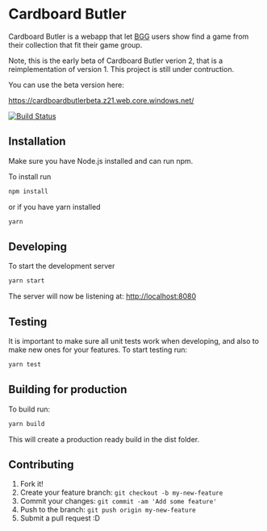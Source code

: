 # Cardboard Butler

Cardboard Butler is a webapp that let [BGG](https://boardgamegeek.com/) users show find a game from their collection that fit their game group.

Note, this is the early beta of Cardboard Butler verion 2, that is a reimplementation of version 1.
This project is still under contruction.

You can use the beta version here:

https://cardboardbutlerbeta.z21.web.core.windows.net/

[![Build Status](https://dev.azure.com/philipkristoffersen/Cardboard%20Butler/_apis/build/status/PhilipK.CardboardButler?branchName=master)](https://dev.azure.com/philipkristoffersen/Cardboard%20Butler/_build/latest?definitionId=1&branchName=master)


## Installation

Make sure you have Node.js installed and can run npm.

To install run

```bash
npm install
```

or if you have yarn installed

```bash
yarn
```

## Developing

To start the development server

```bash
yarn start
```

The server will now be listening at:
[http://localhost:8080](http://localhost:8080)

## Testing

It is important to make sure all unit tests work when developing, and also to make new ones for your features.
To start testing run:

```bash
yarn test
```

## Building for production

To build run:

```bash
yarn build
```

This will create a production ready build in the dist folder.

## Contributing

1. Fork it!
2. Create your feature branch: `git checkout -b my-new-feature`
3. Commit your changes: `git commit -am 'Add some feature'`
4. Push to the branch: `git push origin my-new-feature`
5. Submit a pull request :D

